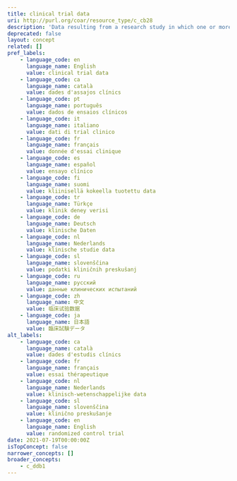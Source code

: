 ```yaml
---
title: clinical trial data
uri: http://purl.org/coar/resource_type/c_cb28
description: 'Data resulting from a research study in which one or more human subjects are prospectively assigned to one or more interventions (which may include placebo or other control) to evaluate the effects of those interventions on health-related biomedical or behavioral outcomes. [Source: Adapted from https://grants.nih.gov/policy/clinical-trials/definition.htm]'
deprecated: false
layout: concept
related: []
pref_labels:
    - language_code: en
      language_name: English
      value: clinical trial data
    - language_code: ca
      language_name: català
      value: dades d'assajos clínics
    - language_code: pt
      language_name: português
      value: dados de ensaios clínicos
    - language_code: it
      language_name: italiano
      value: dati di trial clinico
    - language_code: fr
      language_name: français
      value: donnée d'essai clinique
    - language_code: es
      language_name: español
      value: ensayo clínico
    - language_code: fi
      language_name: suomi
      value: kliinisellä kokeella tuotettu data
    - language_code: tr
      language_name: Türkçe
      value: klinik deney verisi
    - language_code: de
      language_name: Deutsch
      value: klinische Daten
    - language_code: nl
      language_name: Nederlands
      value: klinische studie data
    - language_code: sl
      language_name: slovenščina
      value: podatki kliničnih preskušanj
    - language_code: ru
      language_name: русский
      value: данные клинических испытаний
    - language_code: zh
      language_name: 中文
      value: 临床试验数据
    - language_code: ja
      language_name: 日本語
      value: 臨床試験データ
alt_labels:
    - language_code: ca
      language_name: català
      value: dades d'estudis clínics
    - language_code: fr
      language_name: français
      value: essai thérapeutique
    - language_code: nl
      language_name: Nederlands
      value: klinisch-wetenschappelijke data
    - language_code: sl
      language_name: slovenščina
      value: klinično preskušanje
    - language_code: en
      language_name: English
      value: randomized control trial
date: 2021-07-19T00:00:00Z
isTopConcept: false
narrower_concepts: []
broader_concepts:
    - c_ddb1
---
```


